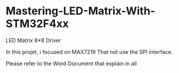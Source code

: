 # Mastering-LED-Matrix-With-STM32F4xx
LED Matrix 8*8 Driver

In this projet, i focused on MAX7219 That not use the SPI interface.

Please refer to the Word Document that explain in all
